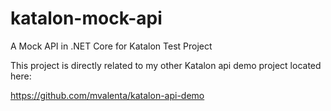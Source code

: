 # katalon-mock-api
A Mock API in .NET Core for Katalon Test Project


This project is directly related to my other Katalon api demo project located here: 

https://github.com/mvalenta/katalon-api-demo
